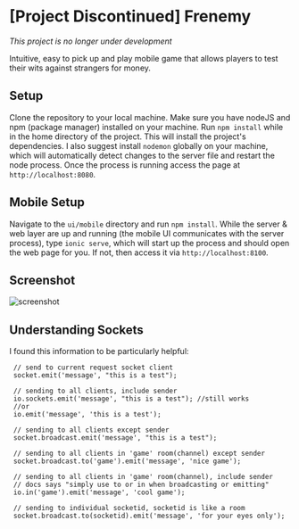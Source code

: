 # [Project Discontinued] Frenemy
*This project is no longer under development*

Intuitive, easy to pick up and play mobile game that allows players to test their wits against strangers for money.

## Setup
Clone the repository to your local machine. Make sure you have nodeJS and npm (package manager) installed on your machine. Run `npm install` while in the home directory of the project. This will install the project's dependencies. I also suggest install `nodemon` globally on your machine, which will automatically detect changes to the server file and restart the node process. Once the process is running access the page at `http://localhost:8080`.

## Mobile Setup
Navigate to the `ui/mobile` directory and run `npm install`. While the server & web layer are up and running (the mobile UI communicates with the server process), type `ionic serve`, which will start up the process and should open the web page for you. If not, then access it via `http://localhost:8100`.

## Screenshot
![screenshot](https://i.gyazo.com/ab2fa32deb872fd6a9ea664e8ef66cf2.png)

## Understanding Sockets
I found this information to be particularly helpful:

```
 // send to current request socket client
 socket.emit('message', "this is a test");

 // sending to all clients, include sender
 io.sockets.emit('message', "this is a test"); //still works
 //or
 io.emit('message', 'this is a test');

 // sending to all clients except sender
 socket.broadcast.emit('message', "this is a test");

 // sending to all clients in 'game' room(channel) except sender
 socket.broadcast.to('game').emit('message', 'nice game');

 // sending to all clients in 'game' room(channel), include sender
 // docs says "simply use to or in when broadcasting or emitting"
 io.in('game').emit('message', 'cool game');

 // sending to individual socketid, socketid is like a room
 socket.broadcast.to(socketid).emit('message', 'for your eyes only');
 ```
